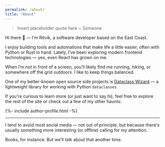 ```yaml
---
permalink: /about/
title: "About"
---
```


> Insert placeholder quote here ~ Someone

Hi there 👋 — I'm Ritvik, a software developer based on the East Coast.

I enjoy building tools and automations that make life a little easier, often with Python or Rust in hand. Lately, I’ve been exploring modern frontend technologies — yes, even React has grown on me.

When I’m not in front of a screen, you’ll likely find me running, hiking, or somewhere off the grid outdoors. I like to keep things balanced.

One of my better-known open source side projects is [Dataclass Wizard](https://github.com/rnag/dataclass-wizard) — a lightweight library for working with Python `dataclasses`.

If you're curious to learn more (or just want to say hi), feel free to explore the rest of the site or check out a few of my other haunts:

<div>
  {%- include author-profile.html -%}
</div>

---

I tend to avoid most social media — not out of principle, but because there's usually something more interesting (or offline) calling for my attention.

Books, for instance. But we’ll talk about that another time.
